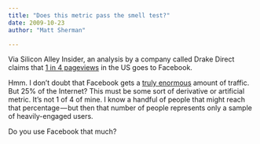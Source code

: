 ```yaml
---
title: "Does this metric pass the smell test?"
date: 2009-10-23
author: "Matt Sherman"

---
```


Via Silicon Alley Insider, an analysis by a company called Drake Direct claims that [1 in 4 pageviews](http://www.businessinsider.com/henry-blodget-facebook-accounts-for-1-in-4-internet-pageviews-2009-10) in the US goes to Facebook.

Hmm. I don’t doubt that Facebook gets a [truly enormous](/blog/post/StackOverflow-3d3d-Facebook-0001.aspx) amount of traffic. But 25% of the Internet? This must be some sort of derivative or artificial metric. It’s not 1 of 4 of mine. I know a handful of people that might reach that percentage — but then that number of people represents only a sample of heavily-engaged users.

Do you use Facebook that much?

